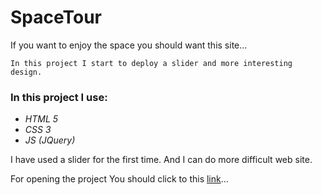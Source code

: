 # SpaceTour 

If you want to enjoy the space you should want this site...

```
In this project I start to deploy a slider and more interesting design.
```

### In this project I use:

* *HTML 5*
* *CSS 3*
* *JS (JQuery)*

I have used a slider for the first time. And I can do more difficult web site.

For opening the project You should click to this [link](https://olegmorshel.github.io/SpaceTour/)...
